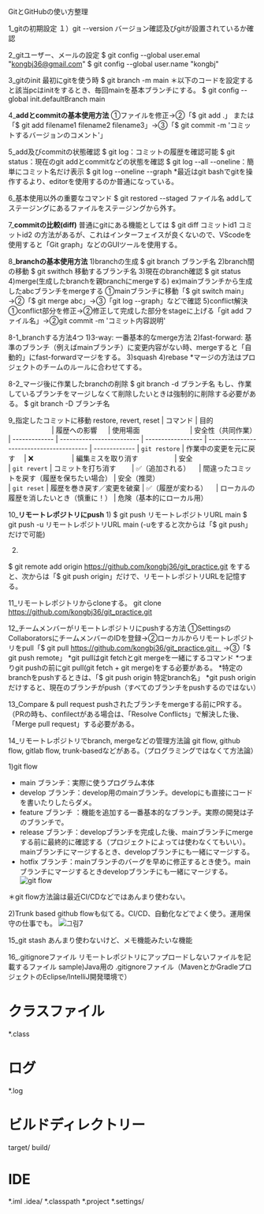 GitとGitHubの使い方整理

1_gitの初期設定
１）git --version
バージョン確認及びgitが設置されているか確認

2_gitユーザー、メールの設定
$ git config --global user.emal "kongbj36@gmail.com"
$ git config --global user.name "kongbj"

3_gitのinit
最初にgitを使う時
$ git branch -m main
＊以下のコードを設定すると該当pcはinitをするとき、毎回mainを基本ブランチにする。
$ git config --global init.defaultBranch main

4_**********addとcommitの基本使用方法**********
➀ファイルを修正→➁「$ git add .」 または「$ git add filename1 filename2 filename3」→➂「$ git commit -m 'コミットするバージョンのコメント'」

5_add及びcommitの状態確認
$ git log：コミットの履歴を確認可能
$ git status：現在のgit addとcommitなどの状態を確認
$ git log --all --oneline：簡単にコミット名だけ表示
$ git log --oneline --graph
*最近はgit bashでgitを操作するより、editorを使用するのか普通になっている。

6_基本使用以外の重要なコマンド
$ git restored --staged ファイル名
addしてステージングにあるファイルをステージングから外す。

7_**********commitの比較(diff)**********
普通にgitにある機能としては
$ git diff コミットid1 コミットid2
の方法があるが、これはインターフェイスが良くないので、VScodeを使用すると「Git graph」などのGUIツールを使用する。

8_**********branchの基本使用方法**********
1)branchの生成
$ git branch ブランチ名
2)branch間の移動
$ git swithch 移動するブランチ名
3)現在のbranch確認
$ git status
4)merge(生成したbranchを親branchにmergeする)
ex)mainブランチから生成したabcブランチをmergeする
➀mainブランチに移動「$ git switch main」→➁「$ git merge abc」→➂「git log --graph」などで確認
5)conflict解決
➀conflict部分を修正→➁修正して完成した部分をstageに上げる「git add ファイル名」→➁git commit -m 'コミット内容説明'

8-1_branchする方法4つ
1)3-way: 一番基本的なmerge方法
2)fast-forward: 基準のブランチ（例えばmainブランチ）に変更内容がない時、mergeすると「自動的」にfast-forwardマージをする。
3)squash
4)rebase
*マージの方法はプロジェクトのチームのルールに合わせてする。

8-2_マージ後に作業したbranchの削除
$ git branch -d ブランチ名
もし、作業しているブランチをマージしなくて削除したいときは強制的に削除する必要がある。
$ git branch -D ブランチ名

9_指定したコミットに移動
restore, revert, reset
| コマンド      | 目的           　　　　　　 | 履歴への影響   　 | 使用場面                   　　　　　　　| 安全性（共同作業）
| ------------- | ------------------------- | ------------------ | ---------------------------------------- | ------------- 
| `git restore` | 作業中の変更を元に戻す   　| ❌        　　　　 　| 編集ミスを取り消す              　　　　　| 安全            
| `git revert`  | コミットを打ち消す     　　| ✅（追加される）  　| 間違ったコミットを戻す（履歴を保ちたい場合） | 安全（推奨）        
| `git reset`   | 履歴を巻き戻す／変更を破棄 | ✅（履歴が変わる） 　| ローカルの履歴を消したいとき（慎重に！）   | 危険（基本的にローカル用） 

10_**********リモートレポジトリにpush**********
1)
$ git push リモートレポジトリURL main
$ git push -u リモートレポジトリURL main
(-uをすると次からは「$ git push」だけで可能)

2)
$ git remote add origin https://github.com/kongbj36/git_practice.git
をすると、次からは「$ git push origin」だけで、リモートレポジトリURLを記憶する。

11_リモートレポジトリからcloneする。
git clone https://github.com/kongbj36/git_practice.git

12_チームメンバーがリモートレポジトリにpushする方法
➀SettingsのCollaboratorsにチームメンバーのIDを登録→➁ローカルからリモートレポジトリをpull「$ git pull https://github.com/kongbj36/git_practice.git」
→➂「$ git push remote」
*git pullはgit fetchとgit mergeを一緒にするコマンド
*つまりgit pushの前にgit pull(git fetch + git merge)をする必要がある。
*特定のbranchをpushするときは、「$ git push origin 特定branch名」
*git push originだけすると、現在のブランチがpush（すべてのブランチをpushするのではない） 

13_Compare & pull request
pushされたブランチをmergeする前にPRする。（PRの時も、confilectがある場合は、「Resolve Conflicts」で解決した後、「Merge pull request」する必要がある。

14_リモートレポジトリでbranch, mergeなどの管理方法論
git flow, github flow, gitlab flow, trunk-basedなどがある。（プログラミングではなくて方法論）

1)git flow
- main ブランチ：実際に使うプログラム本体
- develop ブランチ：develop用のmainブランチ。developにも直接にコードを書いたりしたらダメ。
- feature ブランチ ：機能を追加する一番基本的なブランチ。実際の開発は子のブランチで。
- release ブランチ：developブランチを完成した後、mainブランチにmergeする前に最終的に確認する（プロジェクトによっては使わなくてもいい）。
                  mainブランチにマージするとき、developブランチにも一緒にマージする。
- hotfix ブランチ：mainブランチのバーグを早めに修正するとき使う。mainブランチにマージするときdevelopブランチにも一緒にマージする。
![git flow](https://github.com/user-attachments/assets/b1f06d20-61e2-4aa2-a594-9c8f81b9ac9b)

＊git flow方法論は最近CI/CDなどではあんまり使わない。

2)Trunk based
github flowも似てる。CI/CD、自動化などでよく使う。運用保守の仕事でも。
![그림7](https://github.com/user-attachments/assets/89dcaeeb-4178-4d2c-8b04-b968c174d358)

15_git stash
あんまり使わないけど、メモ機能みたいな機能

16_.gitignoreファイル
リモートレポジトリにアップロードしないファイルを記載するファイル
sample)Java用の .gitignoreファイル（MavenとかGradleプロジェクトのEclipse/IntelliJ開発環境で）
# クラスファイル
*.class

# ログ
*.log

# ビルドディレクトリー
target/
build/

# IDE
*.iml
.idea/
*.classpath
*.project
*.settings/



